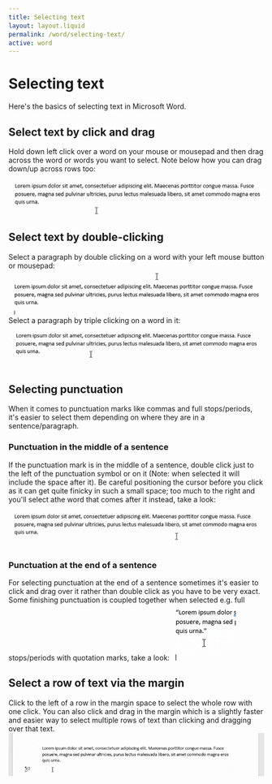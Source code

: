 ```yaml
---
title: Selecting text
layout: layout.liquid
permalink: /word/selecting-text/
active: word
---
```


<h1>Selecting text</h1>

<section class="section-light">
Here's the basics of selecting text in Microsoft Word.
<h2>Select text by click and drag</h2>
Hold down left click over a word on your mouse or mousepad and then drag across the word or words you want to select. Note below how you can drag down/up across rows too:
<img class="border" src="/assets/images/word/Selecting%20text/Selecting%20text%20click%20and%20drag.gif" alt="Select text by click and drag in Word">
<h2>Select text by double-clicking</h2>
Select a paragraph by double clicking on a word with your left mouse button or mousepad:
<img class="border" src="/assets/images/word/Selecting%20text/Selecting%20text%20word%20double%20click.gif" alt="Select text word by double clicking in Word">
Select a paragraph by triple clicking on a word in it:
<img class="border" src="/assets/images/word/Selecting%20text/Selecting%20text%20paragraph%20triple%20click.gif" alt="Select text paragraph by triple clicking in Word">
<h2>Selecting punctuation</h2>
When it comes to punctuation marks like commas and full stops/periods, it's easier to select them depending on where they are in a sentence/paragraph. 
<h3>Punctuation in the middle of a sentence</h3>
If the punctuation mark is in the middle of a sentence, double click just to the left of the punctuation symbol or on it (Note: when selected it will include the space after it). Be careful positioning the cursor before you click as it can get quite finicky in such a small space; too much to the right and you'll select athe word that comes after it instead, take a look:
<img class="border" src="/assets/images/word/Selecting%20text/Selecting%20punctuation%20mid%20sentence.gif" alt="Select punctuation in the middle of a sentence in Word">
<h3>Punctuation at the end of a sentence</h3>
For selecting punctuation at the end of a sentence sometimes it's easier to click and drag over it rather than double click as you have to be very exact. Some finishing punctuation is coupled together when selected e.g. full stops/periods with quotation marks, take a look:
<img class="border" src="/assets/images/word/Selecting%20text/Select%20full%20stop%20period%20next%20to%20quotation%20mark.gif" alt="Select full stop next to a quotation mark in Word">
<h2>Select a row of text via the margin</h2>
Click to the left of a row in the margin space to select the whole row with one click. You can also click and drag in the margin which is a slightly faster and easier way to select multiple rows of text than clicking and dragging over that text.
<img class="border" src="/assets/images/word/Selecting%20text/Selecting%20text%20margin.gif" alt="Select a row of text via margin in Word">







